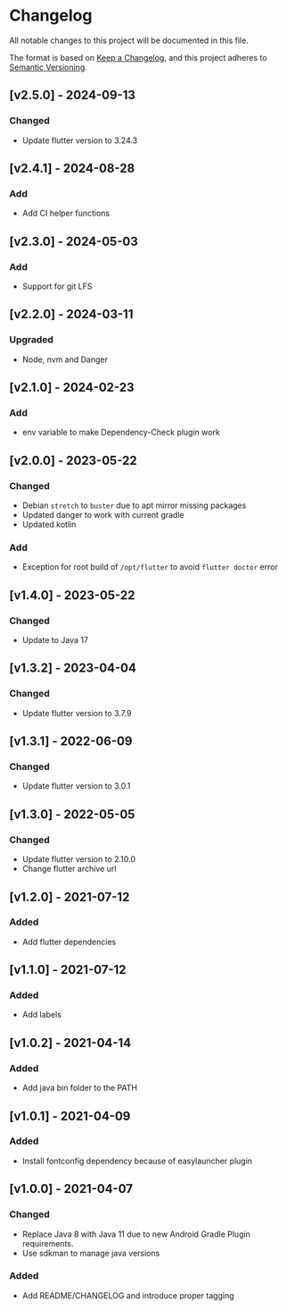# Changelog
All notable changes to this project will be documented in this file.

The format is based on [Keep a Changelog](https://keepachangelog.com/en/1.0.0/),
and this project adheres to [Semantic Versioning](https://semver.org/spec/v2.0.0.html).

## [v2.5.0] - 2024-09-13
### Changed
- Update flutter version to 3.24.3

## [v2.4.1] - 2024-08-28
### Add
- Add CI helper functions

## [v2.3.0] - 2024-05-03
### Add
- Support for git LFS

## [v2.2.0] - 2024-03-11
### Upgraded
- Node, nvm and Danger

## [v2.1.0] - 2024-02-23
### Add
- env variable to make Dependency-Check plugin work

## [v2.0.0] - 2023-05-22
### Changed
- Debian `stretch` to `buster` due to apt mirror missing packages
- Updated danger to work with current gradle
- Updated kotlin
### Add
- Exception for root build of `/opt/flutter` to avoid `flutter doctor` error

## [v1.4.0] - 2023-05-22
### Changed
- Update to Java 17

## [v1.3.2] - 2023-04-04
### Changed
- Update flutter version to 3.7.9

## [v1.3.1] - 2022-06-09
### Changed
- Update flutter version to 3.0.1

## [v1.3.0] - 2022-05-05
### Changed
- Update flutter version to 2.10.0
- Change flutter archive url

## [v1.2.0] - 2021-07-12
### Added
- Add flutter dependencies

## [v1.1.0] - 2021-07-12
### Added
- Add labels

## [v1.0.2] - 2021-04-14
### Added
- Add java bin folder to the PATH

## [v1.0.1] - 2021-04-09
### Added
- Install fontconfig dependency because of easylauncher plugin

## [v1.0.0] - 2021-04-07 
### Changed 
- Replace Java 8 with Java 11 due to new Android Gradle Plugin requirements.
- Use sdkman to manage java versions
### Added
- Add README/CHANGELOG and introduce proper tagging
